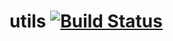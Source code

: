 # utils [![Build Status](https://travis-ci.org/ThatTomPerson/utils.svg?branch=master)](https://travis-ci.org/ThatTomPerson/utils)